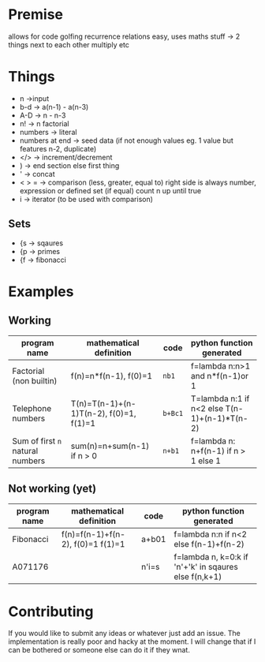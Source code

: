 # Premise
allows for code golfing recurrence relations easy, uses maths stuff -> 2 things next to each other multiply etc

# Things
- n ->input
- b-d -> a(n-1) - a(n-3)
- A-D -> n - n-3
- n! -> n factorial
- numbers -> literal
- numbers at end -> seed data (if not enough values eg. 1 value but features n-2, duplicate)
- </> -> increment/decrement
- ) -> end section else first thing
- ' -> concat
- < > = -> comparison (less, greater, equal to) right side is always number, expression or defined set (if equal) count n up until true
- i -> iterator (to be used with comparison)

## Sets
- {s -> sqaures
- {p -> primes
- {f -> fibonacci

# Examples
## Working

| program name | mathematical definition | code | python function generated |
| ------------ | -- | -- | -- |
| Factorial (non builtin) | f(n)=n\*f(n-1), f(0)=1 | `nb1` | f=lambda n:n>1 and n*f(n-1)or 1 |
| Telephone numbers | T(n)=T(n-1)+(n-1)T(n-2), f(0)=1, f(1)=1 | `b+Bc1` | T=lambda n:1 if n<2 else T(n-1)+(n-1)*T(n-2) |
| Sum of first `n` natural numbers | sum(n)=n+sum(n-1) if n > 0 | `n+b1` | f=lambda n: n+f(n-1) if n > 1 else 1 |


## Not working (yet)
| program name | mathematical definition | code | python function generated |
| ------------ | -- | -- | -- |
| Fibonacci | f(n)=f(n-1)+f(n-2), f(0)=1 f(1)=1 | a+b01 | f=lambda n:n if n<2 else f(n-1)+f(n-2) |
| A071176 | | n'i=s | f=lambda n, k=0:k if 'n'+'k' in sqaures else f(n,k+1) |

# Contributing
If you would like to submit any ideas or whatever just add an issue. The implementation is really poor and hacky at the moment. I will change that if I can be bothered or someone else can do it if they wnat.
